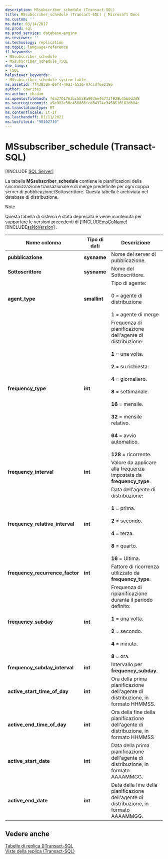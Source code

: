 ```yaml
---
description: MSsubscriber_schedule (Transact-SQL)
title: MSsubscriber_schedule (Transact-SQL) | Microsoft Docs
ms.custom: ''
ms.date: 03/14/2017
ms.prod: sql
ms.prod_service: database-engine
ms.reviewer: ''
ms.technology: replication
ms.topic: language-reference
f1_keywords:
- MSsubscriber_schedule
- MSsubscriber_schedule_TSQL
dev_langs:
- TSQL
helpviewer_keywords:
- MSsubscriber_schedule system table
ms.assetid: ff428306-0ef4-49a3-b536-07ccdf6e2196
author: cawrites
ms.author: chadam
ms.openlocfilehash: fda2701763bc5b58a9936e46773f928b45b0d3d8
ms.sourcegitcommit: a9e982e30e458866fcd64374e3458516182d604c
ms.translationtype: MT
ms.contentlocale: it-IT
ms.lasthandoff: 01/11/2021
ms.locfileid: "98102710"
---
```

# <a name="mssubscriber_schedule-transact-sql"></a>MSsubscriber_schedule (Transact-SQL)
[!INCLUDE [SQL Server](../../includes/applies-to-version/sqlserver.md)]

  La tabella **MSsubscriber_schedule** contiene le pianificazioni della sincronizzazione transazionale e di merge predefinite per ogni coppia server di pubblicazione/Sottoscrittore. Questa tabella è archiviata nel database di distribuzione.  
  
> [!NOTE]
>  Questa tabella di sistema è stata deprecata e viene mantenuta per supportare le versioni precedenti di [!INCLUDE[msCoName](../../includes/msconame-md.md)] [!INCLUDE[ssNoVersion](../../includes/ssnoversion-md.md)] .  
  
|Nome colonna|Tipo di dati|Descrizione|  
|-----------------|---------------|-----------------|  
|**pubblicazione**|**sysname**|Nome del server di pubblicazione.|  
|**Sottoscrittore**|**sysname**|Nome del Sottoscrittore.|  
|**agent_type**|**smallint**|Tipo di agente:<br /><br /> 0 = agente di distribuzione<br /><br /> 1 = agente di merge|  
|**frequency_type**|**int**|Frequenza di pianificazione dell'agente di distribuzione:<br /><br /> **1** = una volta.<br /><br /> **2** = su richiesta.<br /><br /> **4** = giornaliero.<br /><br /> **8** = settimanale.<br /><br /> **16** = mensile.<br /><br /> **32** = mensile relativo.<br /><br /> **64** = avvio automatico.<br /><br /> **128** = ricorrente.|  
|**frequency_interval**|**int**|Valore da applicare alla frequenza impostata da **frequency_type**.|  
|**frequency_relative_interval**|**int**|Data dell'agente di distribuzione:<br /><br /> **1** = prima.<br /><br /> **2** = secondo.<br /><br /> **4** = terza.<br /><br /> **8** = quarto.<br /><br /> **16** = Ultima.|  
|**frequency_recurrence_factor**|**int**|Fattore di ricorrenza utilizzato da **frequency_type**.|  
|**frequency_subday**|**int**|Frequenza di ripianificazione durante il periodo definito:<br /><br /> **1** = una volta.<br /><br /> **2** = secondo.<br /><br /> **4** = minuto.<br /><br /> **8** = ora.|  
|**frequency_subday_interval**|**int**|Intervallo per **frequency_subday**.|  
|**active_start_time_of_day**|**int**|Ora della prima pianificazione dell'agente di distribuzione, in formato HHMMSS.|  
|**active_end_time_of_day**|**int**|Ora della fine della pianificazione dell'agente di distribuzione, in formato HHMMSS|  
|**active_start_date**|**int**|Data della prima pianificazione dell'agente di distribuzione, in formato AAAAMMGG.|  
|**active_end_date**|**int**|Data della fine della pianificazione dell'agente di distribuzione, in formato AAAAMMGG.|  
  
## <a name="see-also"></a>Vedere anche  
 [Tabelle di replica &#40;&#41;Transact-SQL ](../../relational-databases/system-tables/replication-tables-transact-sql.md)   
 [Viste della replica &#40;Transact-SQL&#41;](../../relational-databases/system-views/replication-views-transact-sql.md)  
  
  
